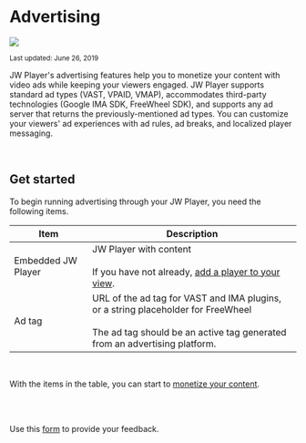 # Advertising

<img src="https://img.shields.io/badge/SDK-iOS%20v3-0AAC29.svg?logo=apple">

<sup>Last updated: June 26, 2019</sup> 

JW Player's advertising features help you to monetize your content with video ads while keeping your viewers engaged. JW Player supports standard ad types (VAST, VPAID, VMAP), accommodates third-party technologies (Google IMA SDK, FreeWheel SDK), and supports any ad server that returns the previously-mentioned ad types. You can customize your viewers' ad experiences with ad rules, ad breaks, and localized player messaging.

<br/>

## Get started

To begin running advertising through your JW Player, you need the following items.

| Item | Description |
| --- | --- |
| Embedded JW Player | JW Player with content<br/><br/>If you have not already, [add a player to your view](../../getting-started/add-a-player-to-your-view).|
| Ad tag | URL of the ad tag for VAST and IMA plugins, or a string placeholder for FreeWheel<br/><br/>The ad tag should be an active tag generated from an advertising platform. |

<br/>

With the items in the table, you can start to [monetize your content](../monetize-your-content).


<br/><br/>
<div id="wufoo-mff60sc1xnn4cu">
Use this <a href="https://jwplayerdocs.wufoo.com/forms/mff60sc1xnn4cu">form</a> to provide your feedback.
</div>
<script type="text/javascript">var mff60sc1xnn4cu;(function(d, t) {
var s = d.createElement(t), options = {
'userName':'jwplayerdocs',
'formHash':'mff60sc1xnn4cu',
'autoResize':true,
'height':'288',
'async':true,
'host':'wufoo.com',
'header':'show',
'ssl':true,
'defaultValues': 'field118=' + location.pathname};
s.src = ('https:' == d.location.protocol ? 'https://' : 'http://') + 'www.wufoo.com/scripts/embed/form.js';
s.onload = s.onreadystatechange = function() {
var rs = this.readyState; if (rs) if (rs != 'complete') if (rs != 'loaded') return;
try { mff60sc1xnn4cu = new WufooForm();mff60sc1xnn4cu.initialize(options);mff60sc1xnn4cu.display(); } catch (e) {}};
var scr = d.getElementsByTagName(t)[0], par = scr.parentNode; par.insertBefore(s, scr);
})(document, 'script');</script>